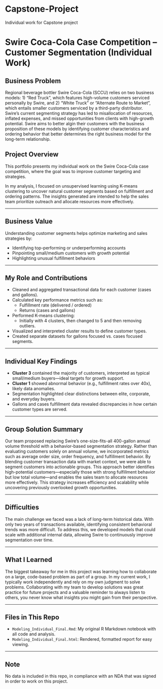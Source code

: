 # Capstone-Project
Individual work for Capstone project

# Swire Coca-Cola Case Competition – Customer Segmentation (Individual Work)

## Business Problem
Regional beverage bottler Swire Coca-Cola (SCCU) relies on two business models: 1)
“Red Truck”, which features high-volume customers serviced personally by Swire,
and 2) “White Truck” or “Alternate Route to Market”, which entails smaller customers
serviced by a third-party distributor.
Swire’s current segmenting strategy has led to misallocation of resources, inflated
expenses, and missed opportunities from clients with high-growth potential. Swire
aims to better algin their customers with the business proposition of these models by
identifying customer characteristics and ordering behavior that better determines
the right business model for the long-term relationship.

## Project Overview
This portfolio presents my individual work on the Swire Coca-Cola case competition, where the goal was to improve customer targeting and strategies.

In my analysis, I focused on unsupervised learning using K-means clustering to uncover natural customer segments based on fulfillment and ordering patterns. The insights generated are intended to help the sales team prioritize outreach and allocate resources more effectively.

---

## Business Value
Understanding customer segments helps optimize marketing and sales strategies by:
- Identifying top-performing or underperforming accounts
- Pinpointing small/medium customers with growth potential
- Highlighting unusual fulfillment behaviors

---

## My Role and Contributions
- Cleaned and aggregated transactional data for each customer (cases and gallons).
- Calculated key performance metrics such as:
  - Fulfillment rate (delivered / ordered)
  - Returns (cases and gallons)
- Performed K-means clustering:
  - Initially with 4 clusters, then changed to 5 and then removing outliers.
- Visualized and interpreted cluster results to define customer types.
- Created separate datasets for gallons focused vs. cases focused segments.

---

## Individual Key Findings
- **Cluster 3** contained the majority of customers, interpreted as typical small/medium buyers—ideal targets for growth support.
- **Cluster 1** showed abnormal behavior (e.g., fulfillment rates over 40x), likely data anomalies.
- Segmentation highlighted clear distinctions between elite, corporate, and everyday buyers.
- Gallons and cases fulfillment data revealed discrepancies in how certain customer types are served.

---

## Group Solution Summary
Our team proposed replacing Swire’s one-size-fits-all 400-gallon annual volume threshold with a behavior-based segmentation strategy. Rather than evaluating customers solely on annual volume, we incorporated metrics such as average order size, order frequency, and fulfillment behavior.
By blending customer transaction data with market context, we were able to segment customers into actionable groups. This approach better identifies high-potential customers—especially those with strong fulfillment behavior but low total volume—and enables the sales team to allocate resources more effectively.
This strategy increases efficiency and scalability while uncovering previously overlooked growth opportunities.

---

## Difficulties
The main challenge we faced was a lack of long-term historical data. With only two years of transactions available, identifying consistent behavioral trends was more difficult. To address this, we developed models that could scale with additional internal data, allowing Swire to continuously improve segmentation over time.

---

## What I Learned
The biggest takeaway for me in this project was learning how to collaborate on a large, code-based problem as part of a group. In my current work, I typically work independently and rely on my own judgment to solve problems. Collaborating with my team to develop solutions was great practice for future projects and a valuable reminder to always listen to others, you never know what insights you might gain from their perspective.

---

## Files in This Repo
- `Modeling_Individual_Final.Rmd`: My original R Markdown notebook with all code and analysis.
- `Modeling_Individual_Final.html`: Rendered, formatted report for easy viewing.

---

## Note
No data is included in this repo, in compliance with an NDA that was signed in order to work on this project.
